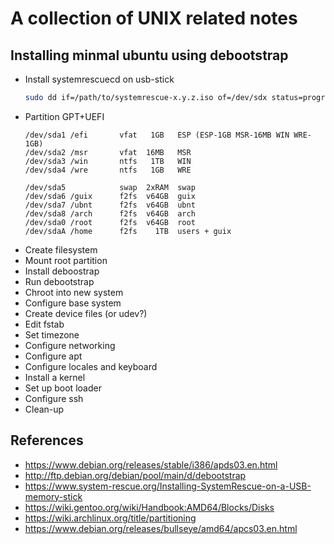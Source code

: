 # A collection of UNIX related notes


## Installing minmal ubuntu using debootstrap
- Install systemrescuecd on usb-stick
  ```bash
  sudo dd if=/path/to/systemrescue-x.y.z.iso of=/dev/sdx status=progress 
  ```
- Partition GPT+UEFI
  ```
  /dev/sda1 /efi       vfat   1GB   ESP (ESP-1GB MSR-16MB WIN WRE-1GB)
  /dev/sda2 /msr       vfat  16MB   MSR
  /dev/sda3 /win       ntfs   1TB   WIN
  /dev/sda4 /wre       ntfs   1GB   WRE
  
  /dev/sda5            swap  2xRAM  swap
  /dev/sda6 /guix      f2fs  v64GB  guix
  /dev/sda7 /ubnt      f2fs  v64GB  ubnt
  /dev/sda8 /arch      f2fs  v64GB  arch
  /dev/sda0 /root      f2fs  v64GB  root
  /dev/sdaA /home      f2fs    1TB  users + guix
  ```
- Create filesystem
- Mount root partition
- Install deboostrap
- Run debootstrap
- Chroot into new system
- Configure base system
- Create device files (or udev?)
- Edit fstab
- Set timezone
- Configure networking
- Configure apt
- Configure locales and keyboard
- Install a kernel
- Set up boot loader
- Configure ssh
- Clean-up

## References
- https://www.debian.org/releases/stable/i386/apds03.en.html
- http://ftp.debian.org/debian/pool/main/d/debootstrap
- https://www.system-rescue.org/Installing-SystemRescue-on-a-USB-memory-stick
- https://wiki.gentoo.org/wiki/Handbook:AMD64/Blocks/Disks
- https://wiki.archlinux.org/title/partitioning
- https://www.debian.org/releases/bullseye/amd64/apcs03.en.html
